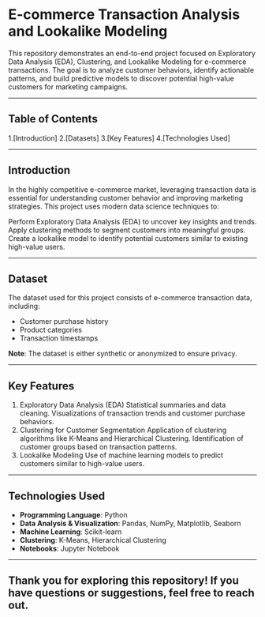 # E-commerce Transaction Analysis and Lookalike Modeling

This repository demonstrates an end-to-end project focused on Exploratory Data Analysis (EDA), Clustering, and Lookalike Modeling for e-commerce transactions. The goal is to analyze customer behaviors, identify actionable patterns, and build predictive models to discover potential high-value customers for marketing campaigns.

---

## Table of Contents
1.[Introduction]
2.[Datasets]
3.[Key Features]
4.[Technologies Used]

---

## Introduction
In the highly competitive e-commerce market, leveraging transaction data is essential for understanding customer behavior and improving marketing strategies. This project uses modern data science techniques to:

Perform Exploratory Data Analysis (EDA) to uncover key insights and trends.
Apply clustering methods to segment customers into meaningful groups.
Create a lookalike model to identify potential customers similar to existing high-value users.


---

## Dataset
The dataset used for this project consists of e-commerce transaction data, including:
- Customer purchase history
- Product categories
- Transaction timestamps

**Note**: The dataset is either synthetic or anonymized to ensure privacy.

---

## Key Features
1. Exploratory Data Analysis (EDA)
Statistical summaries and data cleaning.
Visualizations of transaction trends and customer purchase behaviors.
 2. Clustering for Customer Segmentation
Application of clustering algorithms like K-Means and Hierarchical Clustering.
Identification of customer groups based on transaction patterns.
 3. Lookalike Modeling
Use of machine learning models to predict customers similar to high-value users.


---

## Technologies Used
- **Programming Language**: Python
- **Data Analysis & Visualization**: Pandas, NumPy, Matplotlib, Seaborn
- **Machine Learning**: Scikit-learn
- **Clustering**: K-Means, Hierarchical Clustering
- **Notebooks**: Jupyter Notebook

---
## Thank you for exploring this repository! If you have questions or suggestions, feel free to reach out.



